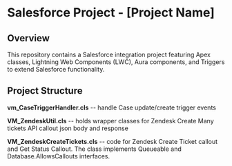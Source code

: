 # Salesforce Project - [Project Name]

## Overview

This repository contains a Salesforce integration project featuring Apex classes, Lightning Web Components (LWC), Aura components, and Triggers to extend Salesforce functionality.

## Project Structure

**vm_CaseTriggerHandler.cls**  --  handle Case update/create trigger events

**VM_ZendeskUtil.cls**  --  holds wrapper classes for Zendesk Create Many tickets API callout json body and response

**VM_ZendeskCreateTickets.cls**  --  code for Zendesk Create Ticket callout and Get Status Callout. The class implements Queueable and Database.AllowsCallouts interfaces.

